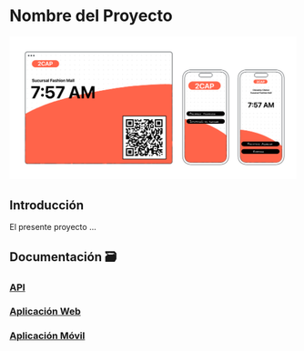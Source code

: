 
# Nombre del Proyecto
<p align="center">
  <img src="https://github.com/PonchoCeniceros/PonchoCeniceros/blob/main/setUp/docs/docs/imgs/cover.png">
</p>

## Introducción
El presente proyecto ...

## Documentación 🗃️
### [API](https://github.com/PonchoCeniceros/PonchoCeniceros/blob/main/setUp/docs/api)
### [Aplicación Web](https://github.com/PonchoCeniceros/PonchoCeniceros/blob/main/setUp/docs/app)
### [Aplicación Móvil](https://github.com/PonchoCeniceros/PonchoCeniceros/blob/main/setUp/docs/mobile)
